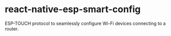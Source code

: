 # react-native-esp-smart-config
ESP-TOUCH protocol to seamlessly configure Wi-Fi devices connecting to a router.
